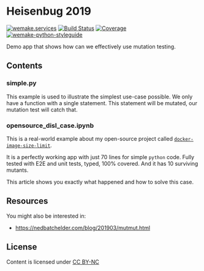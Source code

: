 # Heisenbug 2019

[![wemake.services](https://img.shields.io/badge/%20-wemake.services-green.svg?label=%20&logo=data%3Aimage%2Fpng%3Bbase64%2CiVBORw0KGgoAAAANSUhEUgAAABAAAAAQCAMAAAAoLQ9TAAAABGdBTUEAALGPC%2FxhBQAAAAFzUkdCAK7OHOkAAAAbUExURQAAAAAAAAAAAAAAAAAAAAAAAAAAAAAAAP%2F%2F%2F5TvxDIAAAAIdFJOUwAjRA8xXANAL%2Bv0SAAAADNJREFUGNNjYCAIOJjRBdBFWMkVQeGzcHAwksJnAPPZGOGAASzPzAEHEGVsLExQwE7YswCb7AFZSF3bbAAAAABJRU5ErkJggg%3D%3D)](https://wemake.services)
[![Build Status](https://travis-ci.org/sobolevn/heisenbug-2019.svg?branch=master)](https://travis-ci.org/sobolevn/heisenbug-2019)
[![Coverage](https://coveralls.io/repos/github/sobolevn/heisenbug-2019/badge.svg?branch=master)](https://coveralls.io/github/sobolevn/heisenbug-2019?branch=master)
[![wemake-python-styleguide](https://img.shields.io/badge/style-wemake-000000.svg)](https://github.com/sobolevn/heisenbug-2019)

Demo app that shows how can we effectively use mutation testing.

## Contents

### simple.py

This example is used to illustrate the simplest use-case possible.
We only have a function with a single statement.
This statement will be mutated, our mutation test will catch that.

### opensource_disl_case.ipynb

This is a real-world example about
my open-source project called [`docker-image-size-limit`](https://github.com/wemake-services/docker-image-size-limit).

It is a perfectly working app with just 70 lines for simple `python` code.
Fully tested with E2E and unit tests, typed, 100% covered.
And it has 10 surviving mutants.

This article shows you exactly what happened and how to solve this case.


## Resources

You might also be interested in:

- https://nedbatchelder.com/blog/201903/mutmut.html


## License

Content is licensed under [CC BY-NC](https://creativecommons.org/licenses/by-nc/4.0/)
